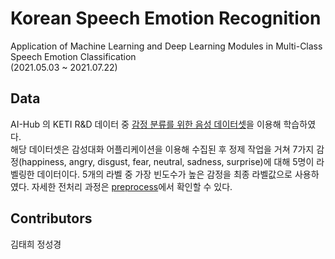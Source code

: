 # Korean Speech Emotion Recognition
Application of Machine Learning and Deep Learning Modules in Multi-Class Speech Emotion Classification<br>
(2021.05.03 ~ 2021.07.22)

## Data
AI-Hub 의 KETI R&D 데이터 중 [감정 분류를 위한 음성 데이터셋](https://aihub.or.kr/opendata/keti-data/recognition-laguage/KETI-02-002)을 이용해 학습하였다.<br>
해당 데이터셋은 감성대화 어플리케이션을 이용해 수집된 후 정제 작업을 거쳐 7가지 감정(happiness, angry, disgust, fear, neutral, sadness, surprise)에 대해 5명이 라벨링한 데이터이다. 5개의 라벨 중 가장 빈도수가 높은 감정을 최종 라벨값으로 사용하였다. 자세한 전처리 과정은 [preprocess](./preprocess/README.md)에서 확인할 수 있다. 

## Contributors
김태희 정성경
